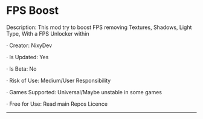 # FPS Boost

Description:
This mod try to boost FPS removing Textures, Shadows, Light Type, With a FPS Unlocker within

· Creator: NixyDev

· Is Updated: Yes

· Is Beta: No

· Risk of Use: Medium/User Responsibility

· Games Supported: Universal/Maybe unstable in some games

· Free for Use: Read main Repos Licence
______
